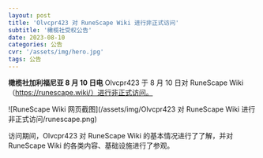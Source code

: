 ```yaml
---
layout: post
title: 'Olvcpr423 对 RuneScape Wiki 进行非正式访问'
subtitle: '橄榄社受权公告'
date: 2023-08-10
categories: 公告
cvr: '/assets/img/hero.jpg'
tags: 公告
---
```

**橄榄社加利福尼亚 8 月 10 日电**  Olvcpr423 于 8 月 10 日对 RuneScape Wiki（https://runescape.wiki/）进行非正式访问。

![RuneScape Wiki 网页截图](/assets/img/Olvcpr423 对 RuneScape Wiki 进行非正式访问/runescape.png)

访问期间，Olvcpr423 对 RuneScape Wiki 的基本情况进行了了解，并对 RuneScape Wiki 的各类内容、基础设施进行了参观。
